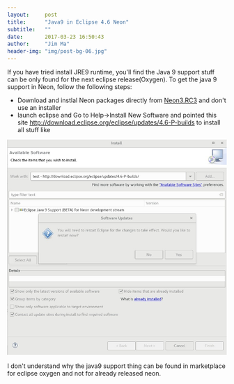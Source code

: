 ```yaml
---
layout:     post
title:      "Java9 in Eclipse 4.6 Neon"
subtitle:   ""
date:       2017-03-23 16:50:43
author:     "Jim Ma"
header-img: "img/post-bg-06.jpg"
---
```

If you have tried install JRE9 runtime, you'll find the Java 9 support stuff can be only found for the next eclipse release(Oxygen). To get the java 9 support in Neon, follow the following steps:
- Download and instlal Neon packages directly from [Neon3.RC3](http://www.eclipse.org/downloads/packages/release/Neon/3.RC3) and don't use an installer
- launch eclipse and Go to  Help->Install New Software and pointed this site http://download.eclipse.org/eclipse/updates/4.6-P-builds to install all stuff like 

![Java9 for neon](/img/neon-java9.jpg)

I don't understand why the java9 support thing can be found in marketplace for eclipse oxygen and not for already released neon.
